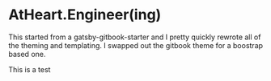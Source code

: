 # AtHeart.Engineer(ing)

This started from a gatsby-gitbook-starter and I pretty quickly rewrote all of the theming and templating. I swapped out the gitbook theme for a boostrap based one.

This is a test
